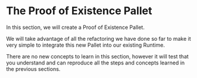 # The Proof of Existence Pallet

In this section, we will create a Proof of Existence Pallet.

We will take advantage of all the refactoring we have done so far to make it very simple to integrate this new Pallet into our existing Runtime.

There are no new concepts to learn in this section, however it will test that you understand and can reproduce all the steps and concepts learned in the previous sections.
